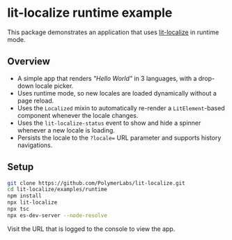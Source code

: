 # lit-localize runtime example

This package demonstrates an application that uses [lit-localize](https://github.com/PolymerLabs/lit-localize) in runtime mode.

## Overview

- A simple app that renders _"Hello World"_ in 3 languages, with a drop-down
  locale picker.
- Uses runtime mode, so new locales are loaded dynamically without a page
  reload.
- Uses the `Localized` mixin to automatically re-render a `LitElement`-based
  component whenever the locale changes.
- Uses the `lit-localize-status` event to show and hide a spinner whenever a new
  locale is loading.
- Persists the locale to the `?locale=` URL parameter and supports history
  navigations.

## Setup

```bash
git clone https://github.com/PolymerLabs/lit-localize.git
cd lit-localize/examples/runtime
npm install
npx lit-localize
npx tsc
npx es-dev-server --node-resolve
```

Visit the URL that is logged to the console to view the app.
